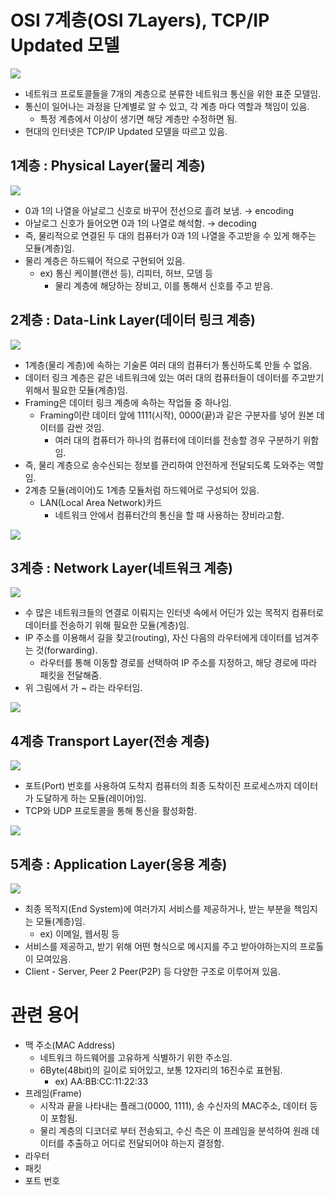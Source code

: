 # OSI 7계층(OSI 7Layers), TCP/IP Updated 모델

![](images/similarities-and-differences-between-osi-and-tcp-ip-model.png)

- 네트워크 프로토콜들을 7개의 계층으로 분류한 네트워크 통신을 위한 표준 모델임.
- 통신이 일어나는 과정을 단계별로 알 수 있고, 각 계층 마다 역할과 책임이 있음.
    - 특정 계층에서 이상이 생기면 해당 계층만 수정하면 됨.
- 현대의 인터넷은 TCP/IP Updated 모델을 따르고 있음.

## 1계층 : Physical Layer(물리 계층)
![](images/1계층.png)


- 0과 1의 나열을 아날로그 신호로 바꾸어 전선으로 흘려 보냄. → encoding
- 아날로그 신호가 들어오면 0과 1의 나열로 해석함. → decoding
- 즉, 물리적으로 연결된 두 대의 컴퓨터가 0과 1의 나열을 주고받을 수 있게 해주는 모듈(계층)임.
- 물리 계층은 하드웨어 적으로 구현되어 있음.
    - ex) 통신 케이블(랜선 등), 리피터, 허브, 모뎀 등
        - 물리 계층에 해당하는 장비고, 이를 통해서 신호를 주고 받음.

## 2계층 : Data-Link Layer(데이터 링크 계층)

![](images/2계층.png)

- 1계층(물리 계층)에 속하는 기술론 여러 대의 컴퓨터가 통신하도록 만들 수 없음.
- 데이터 링크 계층은 같은 네트워크에 있는 여러 대의 컴퓨터들이 데이터를 주고받기 위해서 필요한 모듈(계층)임.
- Framing은 데이터 링크 계층에 속하는 작업들 중 하나임.
    - Framing이란 데이터 앞에 1111(시작), 0000(끝)과 같은 구분자를 넣어 원본 데이터를 감싼 것임.
        - 여러 대의 컴퓨터가 하나의 컴퓨터에 데이터를 전송할 경우 구분하기 위함임.
- 즉, 물리 계층으로 송수신되는 정보를 관리하여 안전하게 전달되도록 도와주는 역할임.
- 2계층 모듈(레이어)도 1계층 모듈처럼 하드웨어로 구성되어 있음.
    - LAN(Local Area Network)카드
        - 네트워크 안에서 컴퓨터간의 통신을 할 때 사용하는 장비라고함.
      
![](images/2계층2.png)

## 3계층 : Network Layer(네트워크 계층)

![](images/3계층.png)

- 수 많은 네트워크들의 연결로 이뤄지는 인터넷 속에서 어딘가 있는 목적지 컴퓨터로 데이터를 전송하기 위해 필요한 모듈(계층)임.
- IP 주소를 이용해서 길을 찾고(routing), 자신 다음의 라우터에게 데이터를 넘겨주는 것(forwarding).
    - 라우터를 통해 이동할 경로를 선택하여 IP 주소를 지정하고, 해당 경로에 따라 패킷을 전달해줌.
- 위 그림에서 가 ~ 라는 라우터임.

![](images/3계층2.png)

## 4계층 Transport Layer(전송 계층)
![](images/4계층.png)


- 포트(Port) 번호를 사용하여 도착지 컴퓨터의 최종 도착이진 프로세스까지 데이터가 도달하게 하는 모듈(레이어)임.
- TCP와 UDP 프로토콜을 통해 통신을 활성화함.

![](images/4계층2.png)

## 5계층 : Application Layer(응용 계층)
![](images/5계층.png)


- 최종 목적지(End System)에 여러가지 서비스를 제공하거나, 받는 부분을 책임지는 모듈(계층)임.
    - ex) 이메일, 웹서핑 등
- 서비스를 제공하고, 받기 위해 어떤 형식으로 메시지를 주고 받아야하는지의 프로톨이 모여있음.
- Client - Server, Peer 2 Peer(P2P) 등 다양한 구조로 이루어져 있음.

# 관련 용어

- 맥 주소(MAC Address)
    - 네트워크 하드웨어를 고유하게 식별하기 위한 주소임.
    - 6Byte(48bit)의 길이로 되어있고, 보통 12자리의 16진수로 표현됨.
        - ex) AA:BB:CC:11:22:33
- 프레임(Frame)
    - 시작과 끝을 나타내는 플래그(0000, 1111), 송 수신자의 MAC주소, 데이터 등이 포함됨.
    - 물리 계층의 디코더로 부터 전송되고, 수신 측은 이 프레임을 분석하여 원래 데이터를 추출하고 어디로 전달되어야 하는지 결정함.
- 라우터
- 패킷
- 포트 번호